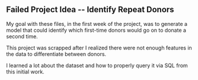 ## Failed Project Idea -- Identify Repeat Donors

My goal with these files, in the first week of the project, was to generate a model that could identify which first-time donors would go on to donate a second time.

This project was scrapped after I realized there were not enough features in the data to differentiate between donors.

I learned a lot about the dataset and how to properly query it via SQL from this initial work.